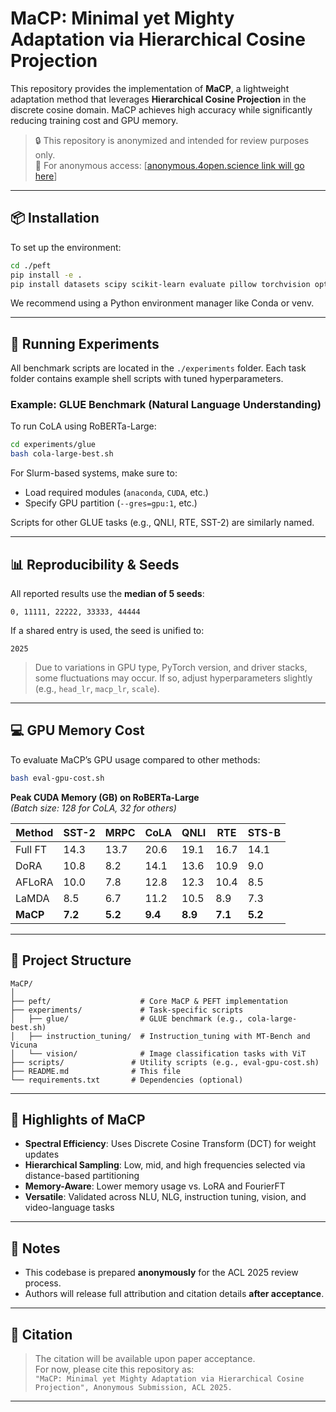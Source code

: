 # MaCP: Minimal yet Mighty Adaptation via Hierarchical Cosine Projection

This repository provides the implementation of **MaCP**, a lightweight adaptation method that leverages **Hierarchical Cosine Projection** in the discrete cosine domain. MaCP achieves high accuracy while significantly reducing training cost and GPU memory.

> 🔒 This repository is anonymized and intended for review purposes only.  
> 🔗 For anonymous access: [[anonymous.4open.science link will go here](https://anonymous.4open.science/r/acl2025-anon-6D2F)]

---

## 📦 Installation

To set up the environment:

```bash
cd ./peft
pip install -e .
pip install datasets scipy scikit-learn evaluate pillow torchvision optuna wandb
```

We recommend using a Python environment manager like Conda or venv.

---

## 🚀 Running Experiments

All benchmark scripts are located in the `./experiments` folder. Each task folder contains example shell scripts with tuned hyperparameters.

### Example: GLUE Benchmark (Natural Language Understanding)

To run CoLA using RoBERTa-Large:

```bash
cd experiments/glue
bash cola-large-best.sh
```

For Slurm-based systems, make sure to:
- Load required modules (`anaconda`, `CUDA`, etc.)
- Specify GPU partition (`--gres=gpu:1`, etc.)

Scripts for other GLUE tasks (e.g., QNLI, RTE, SST-2) are similarly named.

---

## 📊 Reproducibility & Seeds

All reported results use the **median of 5 seeds**:

```
0, 11111, 22222, 33333, 44444
```

If a shared entry is used, the seed is unified to:

```
2025
```

> Due to variations in GPU type, PyTorch version, and driver stacks, some fluctuations may occur. If so, adjust hyperparameters slightly (e.g., `head_lr`, `macp_lr`, `scale`).

---

## 💻 GPU Memory Cost

To evaluate MaCP’s GPU usage compared to other methods:

```bash
bash eval-gpu-cost.sh
```

**Peak CUDA Memory (GB) on RoBERTa-Large**  
*(Batch size: 128 for CoLA, 32 for others)*

| Method    | SST-2 | MRPC | CoLA | QNLI | RTE  | STS-B |
|-----------|-------|------|------|------|------|-------|
| Full FT   | 14.3  | 13.7 | 20.6 | 19.1 | 16.7 | 14.1  |
| DoRA      | 10.8  | 8.2  | 14.1 | 13.6 | 10.9 | 9.0   |
| AFLoRA    | 10.0  | 7.8  | 12.8 | 12.3 | 10.4 | 8.5   |
| LaMDA     | 8.5   | 6.7  | 11.2 | 10.5 | 8.9  | 7.3   |
| **MaCP**  | **7.2** | **5.2** | **9.4** | **8.9** | **7.1** | **5.2** |

---

## 📁 Project Structure

```
MaCP/
│
├── peft/                    # Core MaCP & PEFT implementation
├── experiments/             # Task-specific scripts
│   ├── glue/                # GLUE benchmark (e.g., cola-large-best.sh)
│   ├── instruction_tuning/  # Instruction_tuning with MT-Bench and Vicuna 
│   └── vision/              # Image classification tasks with ViT
├── scripts/               # Utility scripts (e.g., eval-gpu-cost.sh)
├── README.md              # This file
└── requirements.txt       # Dependencies (optional)
```

---

## 📄 Highlights of MaCP

- **Spectral Efficiency**: Uses Discrete Cosine Transform (DCT) for weight updates
- **Hierarchical Sampling**: Low, mid, and high frequencies selected via distance-based partitioning
- **Memory-Aware**: Lower memory usage vs. LoRA and FourierFT
- **Versatile**: Validated across NLU, NLG, instruction tuning, vision, and video-language tasks

---

## 📌 Notes

- This codebase is prepared **anonymously** for the ACL 2025 review process.
- Authors will release full attribution and citation details **after acceptance**.

---

## 📜 Citation

> The citation will be available upon paper acceptance.  
> For now, please cite this repository as:  
> `"MaCP: Minimal yet Mighty Adaptation via Hierarchical Cosine Projection", Anonymous Submission, ACL 2025.`

---

